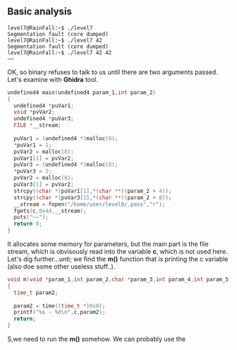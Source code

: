 ## Basic analysis
~~~shell
level7@RainFall:~$ ./level7
Segmentation fault (core dumped)
level7@RainFall:~$ ./level7 42
Segmentation fault (core dumped)
level7@RainFall:~$ ./level7 42 42
~~
~~~
OK, so binary refuses to talk to us until there are two arguments passed. Let's examine with **Ghidra** tool.
~~~C
undefined4 main(undefined4 param_1,int param_2)
{
  undefined4 *puVar1;
  void *pvVar2;
  undefined4 *puVar3;
  FILE *__stream;
  
  puVar1 = (undefined4 *)malloc(8);
  *puVar1 = 1;
  pvVar2 = malloc(8);
  puVar1[1] = pvVar2;
  puVar3 = (undefined4 *)malloc(8);
  *puVar3 = 2;
  pvVar2 = malloc(8);
  puVar3[1] = pvVar2;
  strcpy((char *)puVar1[1],*(char **)(param_2 + 4));
  strcpy((char *)puVar3[1],*(char **)(param_2 + 8));
  __stream = fopen("/home/user/level8/.pass","r");
  fgets(c,0x44,__stream);
  puts("~~");
  return 0;
}
~~~
It allocates some memory for parameters, but the main part is the file stream, which is obvisously read into the variable **c**, which is not used here. Let's dig further...unti; we find the 
**m()** function that is printing the c variable (also doe some other useless stuff..).
~~~C
void m(void *param_1,int param_2,char *param_3,int param_4,int param_5)
{
  time_t param2;
  
  param2 = time((time_t *)0x0);
  printf("%s - %d\n",c,param2);
  return;
}
~~~
S,we need to run the **m()** somehow. We can probably use the 
